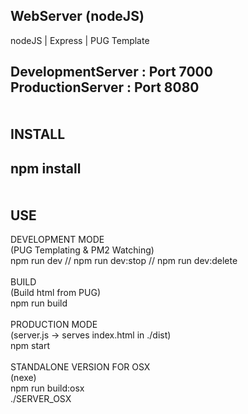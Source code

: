 WebServer (nodeJS)
------------------

nodeJS | Express | PUG Template<br>

DevelopmentServer : Port 7000<br>
ProductionServer  : Port 8080<br>
<br>
<br>
INSTALL
-------
npm install<br>
<br>
<br>
USE
---
DEVELOPMENT MODE<br>
(PUG Templating & PM2 Watching)<br>
npm run dev // npm run dev:stop // npm run dev:delete
<br>
<br>
BUILD<br>
(Build html from PUG)<br>
npm run build
<br>
<br>
PRODUCTION MODE<br>
(server.js -> serves index.html in ./dist)<br>
npm start
<br>
<br>
STANDALONE VERSION FOR OSX<br>
(nexe)<br>
npm run build:osx<br>
./SERVER_OSX
